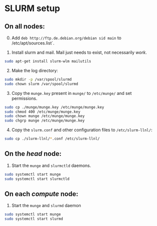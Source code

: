 # SLURM setup

## On all nodes:

0) Add `deb http://ftp.de.debian.org/debian sid main` to /etc/apt/sources.list`.


1) Install slurm and mail.  Mail just needs to exist, not necessarily _work_.

```bash 
sudo apt-get install slurm-wlm mailutils
```

2) Make the log directory:
``` bash 
sudo mkdir -p /var/spool/slurmd
sudo chown slurm /var/spool/slurmd 
```

3) Copy the `munge.key` present in `munge/` to `/etc/munge/` and set permissions.
```bash 
sudo cp ./munge/munge.key /etc/munge/munge.key
sudo chmod 400 /etc/munge/munge.key
sudo chown munge /etc/munge/munge.key
sudo chgrp munge /etc/munge/munge.key
```

4) Copy the `slurm.conf` and other configuration files to `/etc/slurm-llnl/`:
```bash
sudo cp ./slurm-llnl/*.conf /etc/slurm-llnl/
```


## On the *head* node:
1) Start the `munge` and `slurmctld` daemons.
``` bash
sudo systemctl start munge
sudo systemctl start slurmctld
```




## On each *compute* node:
1) Start the `munge` and `slurmd` daemon
``` bash
sudo systemctl start munge
sudo systemctl start slurmd
```





